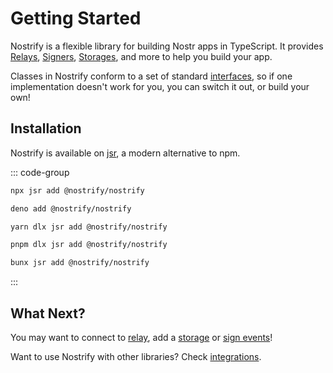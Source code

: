 # Getting Started

Nostrify is a flexible library for building Nostr apps in TypeScript.
It provides [Relays](/relay/), [Signers](/sign/), [Storages](/store/), and more to help you build your app.

Classes in Nostrify conform to a set of standard [interfaces](https://jsr.io/@nostrify/nostrify/doc), so if one implementation doesn't work for you, you can switch it out, or build your own!

## Installation

Nostrify is available on [jsr](https://jsr.io/@nostrify/nostrify), a modern alternative to npm.

::: code-group

```sh [npm]
npx jsr add @nostrify/nostrify
```

```sh [Deno]
deno add @nostrify/nostrify
```

```sh [yarn]
yarn dlx jsr add @nostrify/nostrify
```

```sh [pnpm]
pnpm dlx jsr add @nostrify/nostrify
```

```sh [Bun]
bunx jsr add @nostrify/nostrify
```

:::

## What Next?

You may want to connect to [relay](/relay/), add a [storage](/store/) or [sign events](/sign/)!

Want to use Nostrify with other libraries? Check [integrations](/integrations/).
